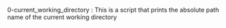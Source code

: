0-current_working_directory : This is a script that prints the absolute path name of the current working directory
